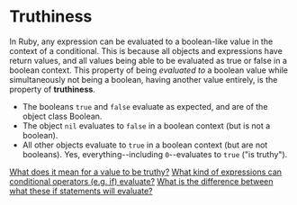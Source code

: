 # Truthiness


In Ruby, any expression can be evaluated to a boolean-like value in the context of a conditional. This is because all objects and expressions have return values, and all values being able to be evaluated as true or false in a boolean context. This property of being _evaluated to_ a boolean value while simultaneously not being a boolean, having another value entirely, is the property of **truthiness**.


* The booleans `true` and `false` evaluate as expected, and are of the object class Boolean.
* The object `nil` evaluates to `false` in a boolean context (but is not a boolean).
* All other objects evaluate to `true` in a boolean context (but are not booleans). Yes, everything--including `0`--evaluates to `true` ("is truthy").


[What does it mean for a value to be truthy?](@card/MethRz0LCARMNrm)
[What kind of expressions can conditional operators (e.g. if) evaluate?](@card/KtWGw037ysPcfNF)
[What is the difference between what these if statements will evaluate?](@card/uBlJm0UAYrNUZS1)
